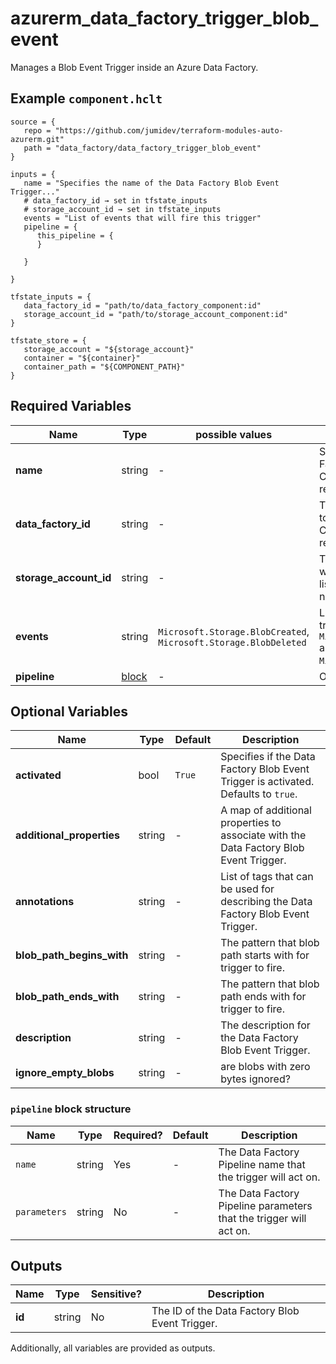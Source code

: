 # azurerm_data_factory_trigger_blob_event

Manages a Blob Event Trigger inside an Azure Data Factory.

## Example `component.hclt`

```hcl
source = {
   repo = "https://github.com/jumidev/terraform-modules-auto-azurerm.git"   
   path = "data_factory/data_factory_trigger_blob_event"   
}

inputs = {
   name = "Specifies the name of the Data Factory Blob Event Trigger..."   
   # data_factory_id → set in tfstate_inputs
   # storage_account_id → set in tfstate_inputs
   events = "List of events that will fire this trigger"   
   pipeline = {
      this_pipeline = {
      }
      
   }
   
}

tfstate_inputs = {
   data_factory_id = "path/to/data_factory_component:id"   
   storage_account_id = "path/to/storage_account_component:id"   
}

tfstate_store = {
   storage_account = "${storage_account}"   
   container = "${container}"   
   container_path = "${COMPONENT_PATH}"   
}

```

## Required Variables

| Name | Type |  possible values |  Description |
| ---- | --------- |  ----------- | ----------- |
| **name** | string |  -  |  Specifies the name of the Data Factory Blob Event Trigger. Changing this forces a new resource to be created. | 
| **data_factory_id** | string |  -  |  The ID of Data Factory in which to associate the Trigger with. Changing this forces a new resource. | 
| **storage_account_id** | string |  -  |  The ID of Storage Account in which blob event will be listened. Changing this forces a new resource. | 
| **events** | string |  `Microsoft.Storage.BlobCreated`, `Microsoft.Storage.BlobDeleted`  |  List of events that will fire this trigger. Possible values are `Microsoft.Storage.BlobCreated` and `Microsoft.Storage.BlobDeleted`. | 
| **pipeline** | [block](#pipeline-block-structure) |  -  |  One or more `pipeline` blocks. | 

## Optional Variables

| Name | Type |  Default  |  Description |
| ---- | --------- |  ----------- | ----------- |
| **activated** | bool |  `True`  |  Specifies if the Data Factory Blob Event Trigger is activated. Defaults to `true`. | 
| **additional_properties** | string |  -  |  A map of additional properties to associate with the Data Factory Blob Event Trigger. | 
| **annotations** | string |  -  |  List of tags that can be used for describing the Data Factory Blob Event Trigger. | 
| **blob_path_begins_with** | string |  -  |  The pattern that blob path starts with for trigger to fire. | 
| **blob_path_ends_with** | string |  -  |  The pattern that blob path ends with for trigger to fire. | 
| **description** | string |  -  |  The description for the Data Factory Blob Event Trigger. | 
| **ignore_empty_blobs** | string |  -  |  are blobs with zero bytes ignored? | 

### `pipeline` block structure

| Name | Type | Required? | Default | Description |
| ---- | ---- | --------- | ------- | ----------- |
| `name` | string | Yes | - | The Data Factory Pipeline name that the trigger will act on. |
| `parameters` | string | No | - | The Data Factory Pipeline parameters that the trigger will act on. |



## Outputs

| Name | Type | Sensitive? | Description |
| ---- | ---- | --------- | --------- |
| **id** | string | No  | The ID of the Data Factory Blob Event Trigger. | 

Additionally, all variables are provided as outputs.
